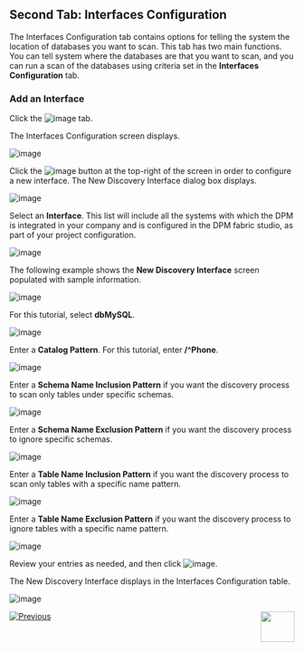 ## Second Tab: Interfaces Configuration

The Interfaces Configuration tab contains options for telling the system the location of databases you want to scan. This tab has two main functions. You can tell system where the databases are that you want to scan, and you can run a scan of the databases using criteria set in the **Interfaces Configuration** tab.

### Add an Interface

Click the ![image](../images/07_Discovery_Interfaces_Tab.jpg) tab. 

The Interfaces Configuration screen displays.

![image](../images/07_01_Discovery_Interfaces_Config.png)

Click the ![image](../images/07_02_Discovery_Interfaces_AddNew.png) button at the top-right of the screen in order to configure a new interface. The New Discovery Interface dialog box displays. 

![image](../images/07_13_Discovery_InterfacesTab_CreateNew2.jpg)

Select an **Interface**. This list will include all the systems with which the DPM is integrated in your company and is configured in the DPM fabric studio, as part of your project configuration.

![image](../images/07_13_Discovery_InterfacesTab_CreateNew3.jpg)

The following example shows the **New Discovery Interface** screen populated with sample information.

![image](../images/07_13_Discovery_InterfacesTab_CreateNew9.jpg)

For this tutorial, select **dbMySQL**.

![image](../images/07_13_Discovery_InterfacesTab_CreateNew4.jpg)

Enter a **Catalog Pattern**. For this tutorial, enter **/^Phone**. 

![image](../images/07_13_Discovery_InterfacesTab_CreateNew5.jpg)

Enter a **Schema Name Inclusion Pattern** if you want the discovery process to scan only tables under specific schemas. 

![image](../images/07_13_Discovery_InterfacesTab_CreateNew6.jpg)

Enter a **Schema Name Exclusion Pattern** if you want the discovery process to ignore specific schemas.  

![image](../images/07_13_Discovery_InterfacesTab_CreateNew7.jpg)

Enter a **Table Name Inclusion Pattern** if you want the discovery process to scan only tables with a specific name pattern.

![image](../images/07_13_Discovery_InterfacesTab_CreateNew8.jpg)

Enter a **Table Name Exclusion Pattern** if you want the discovery process to ignore tables with a specific name pattern.

![image](../images/07_13_Discovery_InterfacesTab_CreateNew9.jpg)

Review your entries as needed, and then click ![image](../images/ICON_Save.png).

The New Discovery Interface displays in the Interfaces Configuration table. 

![image](../images/07_13_Discovery_InterfacesTab_CreateNew11.jpg)



[![Previous](../images/Previous.png)]( 03_03_05_Discovery_NewMatchingRule_DataSample.md)[<img align="right" width="60" height="54" src="../images/Next.png">](05_Discovery_SubmitDiscoveryRequest.md)
